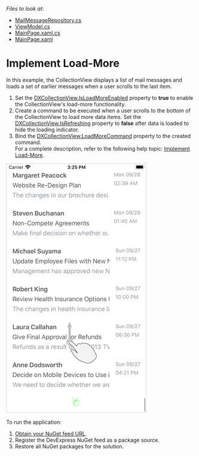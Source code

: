 <!-- default file list -->
*Files to look at*:

* [MailMessageRepository.cs](./CollectionView_LoadMore/MailMessageRepository.cs)
* [ViewModel.cs](./CollectionView_LoadMore/ViewModel.cs)
* [MainPage.xaml.cs](./CollectionView_LoadMore/MainPage.xaml.cs)
* [MainPage.xaml](./CollectionView_LoadMore/MainPage.xaml)
<!-- default file list end -->
# Implement Load-More

In this example, the CollectionView displays a list of mail messages and loads a set of earlier messages when a user scrolls to the last item.

1. Set the [DXCollectionView.IsLoadMoreEnabled](https://docs.devexpress.com/MobileControls/DevExpress.XamarinForms.CollectionView.DXCollectionView.IsLoadMoreEnabled) property to **true** to enable the CollectionView's load-more functionality.  
2. Create a command to be executed when a user scrolls to the bottom of the CollectionView to load more data items. Set the [DXCollectionView.IsRefreshing](https://docs.devexpress.com/MobileControls/DevExpress.XamarinForms.CollectionView.DXCollectionView.IsRefreshing) property to **false** after data is loaded to hide the loading indicator.  
3. Bind the [DXCollectionView.LoadMoreCommand](https://docs.devexpress.com/MobileControls/DevExpress.XamarinForms.CollectionView.DXCollectionView.LoadMoreCommand) property to the created command.  
For a complete description, refer to the following help topic: [Implement Load-More](https://docs.devexpress.com/MobileControls/402245/xamarin-forms/collection-view/examples/load-more).

<img src="./img/collection-view-load-more.png"/>

To run the application:
1. [Obtain your NuGet feed URL](http://docs.devexpress.com/GeneralInformation/116042/installation/install-devexpress-controls-using-nuget-packages/obtain-your-nuget-feed-url).
2. Register the DevExpress NuGet feed as a package source.
3. Restore all NuGet packages for the solution.
